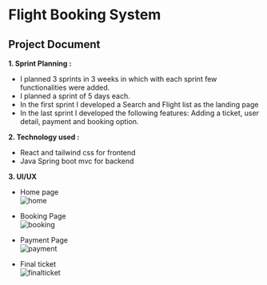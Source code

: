 # Flight Booking System

## Project Document

**1. Sprint Planning :**

- I planned 3 sprints in 3 weeks in which with each sprint few functionalities were added.
- I planned a sprint of 5 days each.
- In the first sprint I developed a Search and Flight list as the landing page
- In the last sprint I developed the following features: Adding a ticket, user detail, payment and booking option. 

**2. Technology used :**

- React and tailwind css for frontend
- Java Spring boot mvc for backend



**3. UI/UX**

* Home page</br>
![home](https://user-images.githubusercontent.com/76915568/230969294-32f783f3-38f6-42ba-8562-0f338b2df5a2.jpg)

* Booking Page</br>
![booking](https://user-images.githubusercontent.com/76915568/230969315-715475bf-c26a-4f49-991f-43e4c5f6baf6.jpg)

* Payment Page</br>
![payment](https://user-images.githubusercontent.com/76915568/230969363-ec89f3a9-75b6-4ae5-8e96-35e76578a2da.jpg)

* Final ticket</br>
![finalticket](https://user-images.githubusercontent.com/76915568/230969378-468d2b8b-a604-4469-9d74-96242f5d4890.jpg)



